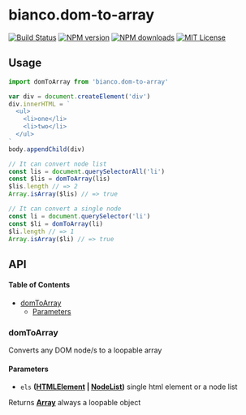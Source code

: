 # bianco.dom-to-array

[![Build Status][ci-image]][ci-url]
[![NPM version][npm-version-image]][npm-url]
[![NPM downloads][npm-downloads-image]][npm-url]
[![MIT License][license-image]][license-url]

## Usage

```js
import domToArray from 'bianco.dom-to-array'

var div = document.createElement('div')
div.innerHTML = `
  <ul>
    <li>one</li>
    <li>two</li>
  </ul>
`
body.appendChild(div)

// It can convert node list
const lis = document.querySelectorAll('li')
const $lis = domToArray(lis)
$lis.length // => 2
Array.isArray($lis) // => true

// It can convert a single node
const li = document.querySelector('li')
const $li = domToArray(li)
$li.length // => 1
Array.isArray($li) // => true
```

[ci-image]:https://img.shields.io/github/workflow/status/biancojs/dom-to-array/test?style=flat-square
[ci-url]:https://github.com/biancojs/dom-to-array/actions

[license-image]: http://img.shields.io/badge/license-MIT-000000.svg?style=flat-square
[license-url]: LICENSE.txt

[npm-version-image]: http://img.shields.io/npm/v/bianco.dom-to-array.svg?style=flat-square
[npm-downloads-image]: http://img.shields.io/npm/dm/bianco.dom-to-array.svg?style=flat-square
[npm-url]: https://npmjs.org/package/bianco.dom-to-array

## API

<!-- Generated by documentation.js. Update this documentation by updating the source code. -->

#### Table of Contents

-   [domToArray](#domtoarray)
    -   [Parameters](#parameters)

### domToArray

Converts any DOM node/s to a loopable array

#### Parameters

-   `els` **([HTMLElement](https://developer.mozilla.org/docs/Web/HTML/Element) \| [NodeList](https://developer.mozilla.org/docs/Web/API/NodeList))** single html element or a node list

Returns **[Array](https://developer.mozilla.org/docs/Web/JavaScript/Reference/Global_Objects/Array)** always a loopable object
